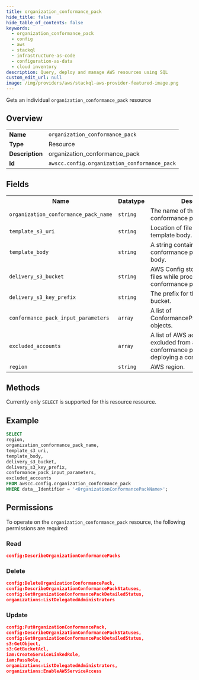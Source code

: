 ```yaml
---
title: organization_conformance_pack
hide_title: false
hide_table_of_contents: false
keywords:
  - organization_conformance_pack
  - config
  - aws
  - stackql
  - infrastructure-as-code
  - configuration-as-data
  - cloud inventory
description: Query, deploy and manage AWS resources using SQL
custom_edit_url: null
image: /img/providers/aws/stackql-aws-provider-featured-image.png
---
```

Gets an individual <code>organization_conformance_pack</code> resource

## Overview
<table><tbody>
<tr><td><b>Name</b></td><td><code>organization_conformance_pack</code></td></tr>
<tr><td><b>Type</b></td><td>Resource</td></tr>
<tr><td><b>Description</b></td><td>organization_conformance_pack</td></tr>
<tr><td><b>Id</b></td><td><code>awscc.config.organization_conformance_pack</code></td></tr>
</tbody></table>

## Fields
<table><tbody>
<tr><th>Name</th><th>Datatype</th><th>Description</th></tr>
<tr><td><code>organization_conformance_pack_name</code></td><td><code>string</code></td><td>The name of the organization conformance pack.</td></tr>
<tr><td><code>template_s3_uri</code></td><td><code>string</code></td><td>Location of file containing the template body.</td></tr>
<tr><td><code>template_body</code></td><td><code>string</code></td><td>A string containing full conformance pack template body.</td></tr>
<tr><td><code>delivery_s3_bucket</code></td><td><code>string</code></td><td>AWS Config stores intermediate files while processing conformance pack template.</td></tr>
<tr><td><code>delivery_s3_key_prefix</code></td><td><code>string</code></td><td>The prefix for the delivery S3 bucket.</td></tr>
<tr><td><code>conformance_pack_input_parameters</code></td><td><code>array</code></td><td>A list of ConformancePackInputParameter objects.</td></tr>
<tr><td><code>excluded_accounts</code></td><td><code>array</code></td><td>A list of AWS accounts to be excluded from an organization conformance pack while deploying a conformance pack.</td></tr>
<tr><td><code>region</code></td><td><code>string</code></td><td>AWS region.</td></tr>

</tbody></table>

## Methods
Currently only <code>SELECT</code> is supported for this resource resource.

## Example
```sql
SELECT
region,
organization_conformance_pack_name,
template_s3_uri,
template_body,
delivery_s3_bucket,
delivery_s3_key_prefix,
conformance_pack_input_parameters,
excluded_accounts
FROM awscc.config.organization_conformance_pack
WHERE data__Identifier = '<OrganizationConformancePackName>';
```

## Permissions

To operate on the <code>organization_conformance_pack</code> resource, the following permissions are required:

### Read
```json
config:DescribeOrganizationConformancePacks
```

### Delete
```json
config:DeleteOrganizationConformancePack,
config:DescribeOrganizationConformancePackStatuses,
config:GetOrganizationConformancePackDetailedStatus,
organizations:ListDelegatedAdministrators
```

### Update
```json
config:PutOrganizationConformancePack,
config:DescribeOrganizationConformancePackStatuses,
config:GetOrganizationConformancePackDetailedStatus,
s3:GetObject,
s3:GetBucketAcl,
iam:CreateServiceLinkedRole,
iam:PassRole,
organizations:ListDelegatedAdministrators,
organizations:EnableAWSServiceAccess
```

